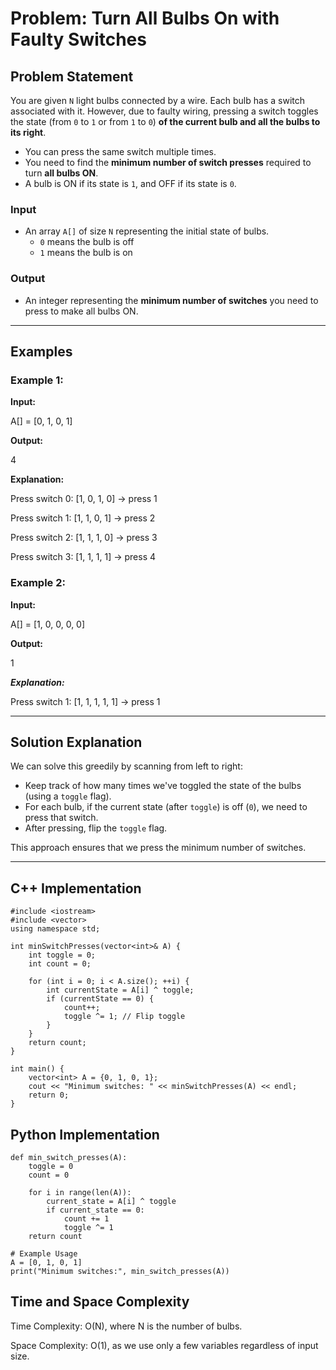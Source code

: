 # Problem: Turn All Bulbs On with Faulty Switches

## Problem Statement

You are given `N` light bulbs connected by a wire. Each bulb has a switch associated with it. However, due to faulty wiring, pressing a switch toggles the state (from `0` to `1` or from `1` to `0`) **of the current bulb and all the bulbs to its right**.

- You can press the same switch multiple times.
- You need to find the **minimum number of switch presses** required to turn **all bulbs ON**.
- A bulb is ON if its state is `1`, and OFF if its state is `0`.

### Input
- An array `A[]` of size `N` representing the initial state of bulbs.
  - `0` means the bulb is off
  - `1` means the bulb is on

### Output
- An integer representing the **minimum number of switches** you need to press to make all bulbs ON.

---

## Examples

### Example 1:
**Input:**

 A[] = [0, 1, 0, 1]

**Output:**

 4

**Explanation:**

Press switch 0: [1, 0, 1, 0] -> press 1

Press switch 1: [1, 1, 0, 1] -> press 2

Press switch 2: [1, 1, 1, 0] -> press 3

Press switch 3: [1, 1, 1, 1] -> press 4


### Example 2:
**Input:** 

 A[] = [1, 0, 0, 0, 0]

**Output:**

 1

***Explanation:***

Press switch 1: [1, 1, 1, 1, 1] -> press 1


---

## Solution Explanation

We can solve this greedily by scanning from left to right:
- Keep track of how many times we've toggled the state of the bulbs (using a `toggle` flag).
- For each bulb, if the current state (after `toggle`) is off (`0`), we need to press that switch.
- After pressing, flip the `toggle` flag.

This approach ensures that we press the minimum number of switches.

---

## C++ Implementation

```
#include <iostream>
#include <vector>
using namespace std;

int minSwitchPresses(vector<int>& A) {
    int toggle = 0;
    int count = 0;
    
    for (int i = 0; i < A.size(); ++i) {
        int currentState = A[i] ^ toggle;
        if (currentState == 0) {
            count++;
            toggle ^= 1; // Flip toggle
        }
    }
    return count;
}

int main() {
    vector<int> A = {0, 1, 0, 1};
    cout << "Minimum switches: " << minSwitchPresses(A) << endl;
    return 0;
}
```
## Python Implementation
```
def min_switch_presses(A):
    toggle = 0
    count = 0
    
    for i in range(len(A)):
        current_state = A[i] ^ toggle
        if current_state == 0:
            count += 1
            toggle ^= 1
    return count

# Example Usage
A = [0, 1, 0, 1]
print("Minimum switches:", min_switch_presses(A))
```
## Time and Space Complexity
Time Complexity: O(N), where N is the number of bulbs.

Space Complexity: O(1), as we use only a few variables regardless of input size.


